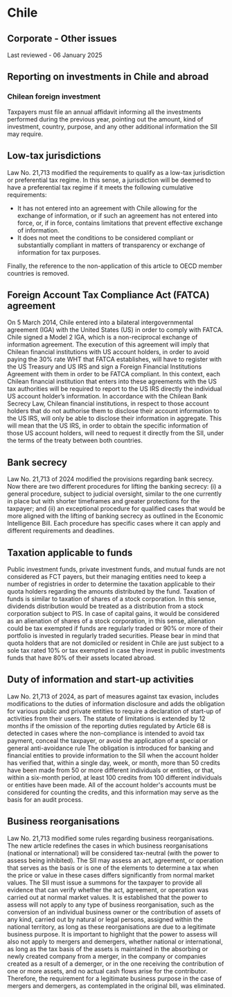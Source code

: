 # Chile
## Corporate - Other issues
Last reviewed - 06 January 2025
## Reporting on investments in Chile and abroad
### Chilean foreign investment
Taxpayers must file an annual affidavit informing all the investments performed during the previous year, pointing out the amount, kind of investment, country, purpose, and any other additional information the SII may require.
## Low-tax jurisdictions
Law No. 21,713 modified the requirements to qualify as a low-tax jurisdiction or preferential tax regime. In this sense, a jurisdiction will be deemed to have a preferential tax regime if it meets the following cumulative requirements:
  * It has not entered into an agreement with Chile allowing for the exchange of information, or if such an agreement has not entered into force, or, if in force, contains limitations that prevent effective exchange of information.
  * It does not meet the conditions to be considered compliant or substantially compliant in matters of transparency or exchange of information for tax purposes.


Finally, the reference to the non-application of this article to OECD member countries is removed.
## Foreign Account Tax Compliance Act (FATCA) agreement
On 5 March 2014, Chile entered into a bilateral intergovernmental agreement (IGA) with the United States (US) in order to comply with FATCA.
Chile signed a Model 2 IGA, which is a non-reciprocal exchange of information agreement. The execution of this agreement will imply that Chilean financial institutions with US account holders, in order to avoid paying the 30% rate WHT that FATCA establishes, will have to register with the US Treasury and US IRS and sign a Foreign Financial Institutions Agreement with them in order to be FATCA compliant.
In this context, each Chilean financial institution that enters into these agreements with the US tax authorities will be required to report to the US IRS directly the individual US account holder’s information.
In accordance with the Chilean Bank Secrecy Law, Chilean financial institutions, in respect to those account holders that do not authorise them to disclose their account information to the US IRS, will only be able to disclose their information in aggregate. This will mean that the US IRS, in order to obtain the specific information of those US account holders, will need to request it directly from the SII, under the terms of the treaty between both countries.
## Bank secrecy
Law No. 21,713 of 2024 modified the provisions regarding bank secrecy. Now there are two different procedures for lifting the banking secrecy: (i) a general procedure, subject to judicial oversight, similar to the one currently in place but with shorter timeframes and greater protections for the taxpayer; and (ii) an exceptional procedure for qualified cases that would be more aligned with the lifting of banking secrecy as outlined in the Economic Intelligence Bill.
Each procedure has specific cases where it can apply and different requirements and deadlines.
## Taxation applicable to funds
Public investment funds, private investment funds, and mutual funds are not considered as FCT payers, but their managing entities need to keep a number of registries in order to determine the taxation applicable to their quota holders regarding the amounts distributed by the fund.
Taxation of funds is similar to taxation of shares of a stock corporation. In this sense, dividends distribution would be treated as a distribution from a stock corporation subject to PIS. In case of capital gains, it would be considered as an alienation of shares of a stock corporation, in this sense, alienation could be tax exempted if funds are regularly traded or 90% or more of their portfolio is invested in regularly traded securities.
Please bear in mind that quota holders that are not domiciled or resident in Chile are just subject to a sole tax rated 10% or tax exempted in case they invest in public investments funds that have 80% of their assets located abroad.
## Duty of information and start-up activities
Law No. 21,713 of 2024, as part of measures against tax evasion, includes modifications to the duties of information disclosure and adds the obligation for various public and private entities to require a declaration of start-up of activities from their users.
The statute of limitations is extended by 12 months if the omission of the reporting duties regulated by Article 68 is detected in cases where the non-compliance is intended to avoid tax payment, conceal the taxpayer, or avoid the application of a special or general anti-avoidance rule
The obligation is introduced for banking and financial entities to provide information to the SII when the account holder has verified that, within a single day, week, or month, more than 50 credits have been made from 50 or more different individuals or entities, or that, within a six-month period, at least 100 credits from 100 different individuals or entities have been made. All of the account holder's accounts must be considered for counting the credits, and this information may serve as the basis for an audit process.
## Business reorganisations
Law No. 21,713 modified some rules regarding business reorganisations. The new article redefines the cases in which business reorganisations (national or international) will be considered tax-neutral (with the power to assess being inhibited).
The SII may assess an act, agreement, or operation that serves as the basis or is one of the elements to determine a tax when the price or value in these cases differs significantly from normal market values. The SII must issue a summons for the taxpayer to provide all evidence that can verify whether the act, agreement, or operation was carried out at normal market values.
It is established that the power to assess will not apply to any type of business reorganisation, such as the conversion of an individual business owner or the contribution of assets of any kind, carried out by natural or legal persons, assigned within the national territory, as long as these reorganisations are due to a legitimate business purpose.
It is important to highlight that the power to assess will also not apply to mergers and demergers, whether national or international, as long as the tax basis of the assets is maintained in the absorbing or newly created company from a merger, in the company or companies created as a result of a demerger, or in the one receiving the contribution of one or more assets, and no actual cash flows arise for the contributor. Therefore, the requirement for a legitimate business purpose in the case of mergers and demergers, as contemplated in the original bill, was eliminated.
